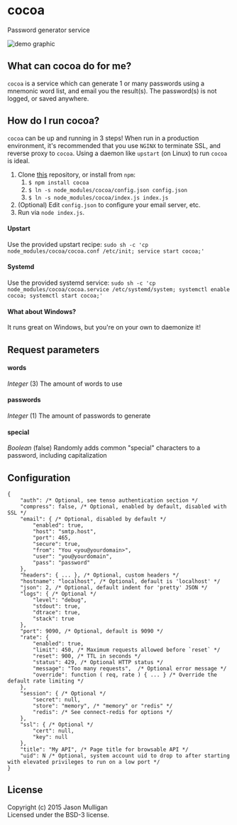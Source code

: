# cocoa
Password generator service

![demo graphic](https://farm6.staticflickr.com/5346/16766074333_e7702728b6_o.png "cocoa demo")

## What can cocoa do for me?
`cocoa` is a service which can generate 1 or many passwords using a mnemonic word list, and email you the result(s).
The password(s) is not logged, or saved anywhere.

## How do I run cocoa?
`cocoa` can be up and running in 3 steps! When run in a production environment, it's recommended that you use `NGINX`
to terminate SSL, and reverse proxy to `cocoa`. Using a daemon like `upstart` (on Linux) to run `cocoa` is ideal. 

1.  Clone [this](https://github.com/avoidwork/cocoa) repository, or install from `npm`:
    1.  `$ npm install cocoa`
    2.  `$ ln -s node_modules/cocoa/config.json config.json`
    3.  `$ ln -s node_modules/cocoa/index.js index.js`
2.  (Optional) Edit `config.json` to configure your email server, etc.
3.  Run via `node index.js`.

#### Upstart
Use the provided upstart recipe: `sudo sh -c 'cp node_modules/cocoa/cocoa.conf /etc/init; service start cocoa;'`

#### Systemd
Use the provided systemd service: `sudo sh -c 'cp node_modules/cocoa/cocoa.service /etc/systemd/system; systemctl enable cocoa; systemctl start cocoa;'`

#### What about Windows?
It runs great on Windows, but you're on your own to daemonize it!

## Request parameters
#### words
_Integer_ (3)
The amount of words to use

#### passwords
_Integer_ (1)
The amount of passwords to generate

#### special
_Boolean_ (false)
Randomly adds common "special" characters to a password, including capitalization

## Configuration
``` 
{
    "auth": /* Optional, see tenso authentication section */
    "compress": false, /* Optional, enabled by default, disabled with SSL */
    "email": { /* Optional, disabled by default */
        "enabled": true,
        "host": "smtp.host",
        "port": 465,
        "secure": true,
        "from": "You <you@yourdomain>",
        "user": "you@yourdomain",
        "pass": "password"
    },
    "headers": { ... }, /* Optional, custom headers */
    "hostname": "localhost", /* Optional, default is 'localhost' */
    "json": 2, /* Optional, default indent for 'pretty' JSON */
    "logs": { /* Optional */
        "level": "debug",
        "stdout": true,
        "dtrace": true,
        "stack": true
    },
    "port": 9090, /* Optional, default is 9090 */
    "rate": {
        "enabled": true,
        "limit": 450, /* Maximum requests allowed before `reset` */
        "reset": 900, /* TTL in seconds */
        "status": 429, /* Optional HTTP status */
        "message": "Too many requests",  /* Optional error message */
        "override": function ( req, rate ) { ... } /* Override the default rate limiting */
    },
    "session": { /* Optional */
        "secret": null,
        "store": "memory", /* "memory" or "redis" */
        "redis": /* See connect-redis for options */
    },
    "ssl": { /* Optional */
        "cert": null,
        "key": null
    },
    "title": "My API", /* Page title for browsable API */
    "uid": N /* Optional, system account uid to drop to after starting with elevated privileges to run on a low port */
}
```


## License
Copyright (c) 2015 Jason Mulligan  
Licensed under the BSD-3 license.
